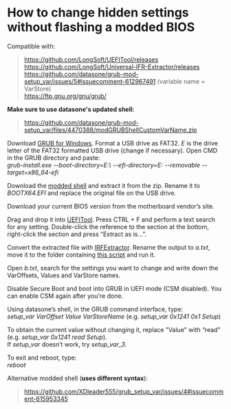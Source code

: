 # How to change hidden settings without flashing a modded BIOS
Compatible with:
> https://github.com/LongSoft/UEFITool/releases  
> https://github.com/LongSoft/Universal-IFR-Extractor/releases  
> https://github.com/datasone/grub-mod-setup_var/issues/5#issuecomment-612967491 (variable name = VarStore)  
> https://ftp.gnu.org/gnu/grub/  

**Make sure to use datasone's updated shell:**
> https://github.com/datasone/grub-mod-setup_var/files/4470388/modGRUBShellCustomVarName.zip  

Download [GRUB for Windows](https://ftp.gnu.org/gnu/grub/). Format a USB drive as FAT32. *E* is the drive letter of the FAT32 formatted USB drive (change if necessary). Open CMD in the GRUB directory and paste:  
*grub-install.exe --boot-directory=E:\ --efi-directory=E: --removable --target=x86_64-efi*

Download the [modded shell](https://github.com/datasone/grub-mod-setup_var/files/4470388/modGRUBShellCustomVarName.zip) and extract it from the zip. Rename it to *BOOTX64.EFI* and replace the original file on the USB drive.

Download your current BIOS version from the motherboard vendor’s site.

Drag and drop it into [UEFITool](https://github.com/LongSoft/UEFITool/releases). Press CTRL + F and perform a text search for any setting. Double-click the reference to the section at the bottom, right-click the section and press “Extract as is...”.

Convert the extracted file with [IRFExtractor](https://github.com/LongSoft/Universal-IFR-Extractor/releases). Rename the output to *a.txt*, move it to the folder containing [this script](https://github.com/BoringBoredom/IFR-Formatter/releases) and run it.

Open *b.txt*, search for the settings you want to change and write down the VarOffsets, Values and VarStore names.

Disable Secure Boot and boot into GRUB in UEFI mode (CSM disabled). You can enable CSM again after you're done.

Using datasone’s shell, in the GRUB command interface, type:  
*setup_var VarOffset Value VarStoreName* (e.g. *setup_var 0x1241 0x1 Setup*)

To obtain the current value without changing it, replace "Value" with “read” (e.g. *setup_var 0x1241 read Setup*).  
If *setup_var* doesn’t work, try *setup_var_3*.

To exit and reboot, type:  
*reboot*

Alternative modded shell (**uses different syntax**):
> https://github.com/XDleader555/grub_setup_var/issues/4#issuecomment-615953345
